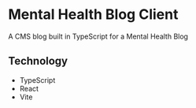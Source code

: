 # Mental Health Blog Client

A CMS blog built in TypeScript for a Mental Health Blog

## Technology

- TypeScript
- React
- Vite
